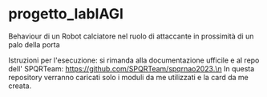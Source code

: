 # progetto_labIAGI
Behaviour di un Robot calciatore nel ruolo di attaccante in prossimità di un palo della porta

Istruzioni per l'esecuzione: si rimanda alla documentazione ufficile e al repo dell' SPQRTeam: https://github.com/SPQRTeam/spqrnao2023.\n
In questa repository verranno caricati solo i moduli da me utilizzati e la card da me creata.
